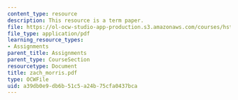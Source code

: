 ```yaml
---
content_type: resource
description: This resource is a term paper.
file: https://ol-ocw-studio-app-production.s3.amazonaws.com/courses/hst-525j-tumor-pathophysiology-and-transport-phenomena-fall-2005/a39db0e9db6b51c5a24b75cfa0437bca_zach_morris.pdf
file_type: application/pdf
learning_resource_types:
- Assignments
parent_title: Assignments
parent_type: CourseSection
resourcetype: Document
title: zach_morris.pdf
type: OCWFile
uid: a39db0e9-db6b-51c5-a24b-75cfa0437bca
---
```

